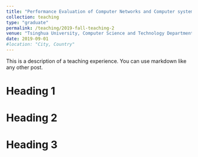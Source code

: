 ```yaml
---
title: "Performance Evaluation of Computer Networks and Computer systems, Teaching Assistant"
collection: teaching
type: "graduate"
permalink: /teaching/2019-fall-teaching-2
venue: "Tsinghua University, Computer Science and Technology Department"
date: 2019-09-01
#location: "City, Country"
---
```


This is a description of a teaching experience. You can use markdown like any other post.

Heading 1
======

Heading 2
======

Heading 3
======
